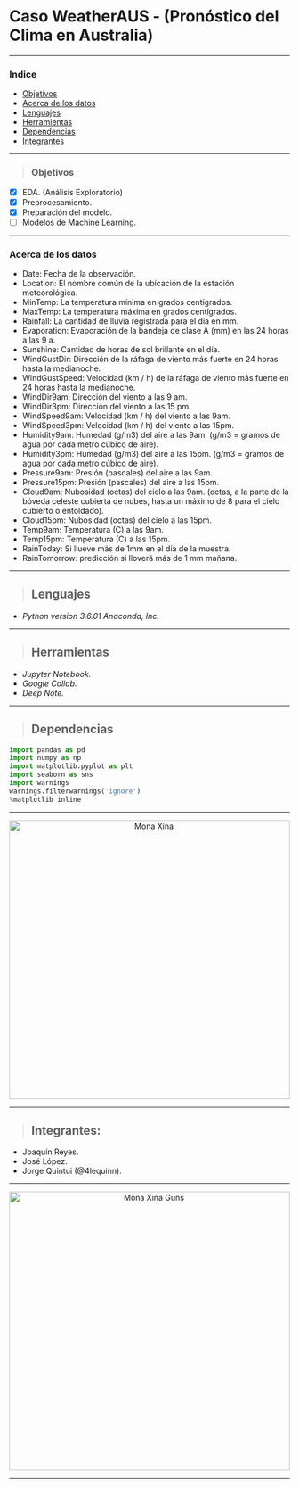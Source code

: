 # Caso WeatherAUS - (Pronóstico del Clima en Australia)

<hr>

### Indice
* [Objetivos](#objetivos)
* [Acerca de los datos](#acerca-de-los-datos)
* [Lenguajes](#lenguajes)
* [Herramientas](#herramientas)
* [Dependencias](#dependencias)
* [Integrantes](#integrantes)

<hr>

> ### Objetivos
* [x] EDA. (Análisis Exploratorio)
* [x] Preprocesamiento.
* [x] Preparación del modelo.
* [ ] Modelos de Machine Learning.   

<hr>

### Acerca de los datos
- Date: Fecha de la observación.
- Location: El nombre común de la ubicación de la estación meteorológica.
- MinTemp: La temperatura mínima en grados centígrados.
- MaxTemp: La temperatura máxima en grados centígrados.
- Rainfall: La cantidad de lluvia registrada para el día en mm.
- Evaporation: Evaporación de la bandeja de clase A (mm) en las 24 horas a las 9 a.
- Sunshine: Cantidad de horas de sol brillante en el día.
- WindGustDir: Dirección de la ráfaga de viento más fuerte en 24 horas hasta la medianoche.
- WindGustSpeed: Velocidad (km / h) de la ráfaga de viento más fuerte en 24 horas hasta la medianoche.
- WindDir9am: Dirección del viento a las 9 am.
- WindDir3pm: Dirección del viento a las 15 pm.
- WindSpeed9am: Velocidad (km / h) del viento a las 9am.
- WindSpeed3pm: Velocidad (km / h) del viento a las 15pm.
- Humidity9am: Humedad (g/m3) del aire a las 9am. (g/m3 = gramos de agua por cada metro cúbico de aire).
- Humidity3pm: Humedad (g/m3) del aire a las 15pm. (g/m3 = gramos de agua por cada metro cúbico de aire).
- Pressure9am: Presión (pascales) del aire a las 9am.
- Pressure15pm: Presión (pascales) del aire a las 15pm.
- Cloud9am: Nubosidad (octas) del cielo a las 9am. (octas, a la parte de la bóveda celeste cubierta de nubes, hasta un máximo de 8 para el cielo cubierto o entoldado).
- Cloud15pm: Nubosidad (octas) del cielo a las 15pm.
- Temp9am: Temperatura (C) a las 9am.
- Temp15pm: Temperatura (C) a las 15pm.
- RainToday: Si llueve más de 1mm en el día de la muestra.
- RainTomorrow: predicción si lloverá más de 1 mm mañana.

<hr>

> ## Lenguajes
- _Python version 3.6.01 Anaconda, Inc._

<hr>

> ## Herramientas
- _Jupyter Notebook._
- _Google Collab._
- _Deep Note._

<hr>

> ## Dependencias

```python
import pandas as pd
import numpy as np
import matplotlib.pyplot as plt
import seaborn as sns
import warnings
warnings.filterwarnings('ignore')
%matplotlib inline
```
<!-- Instagram [Duck Duck Go](https://duckduckgo.com "The best search engine for privacy"). -->

<hr>
    <div align="center">
        <a href="https://www.instagram.com/x4leqxinn/" >
            <img alt="Mona Xina" src="https://i.postimg.cc/SR575YXC/uwu.jpg" height="500" width="100%">
        </a>
    </div>
<hr>

> ## Integrantes:
- Joaquín Reyes.
- José López.
- Jorge Quintui (@4lequinn).

<hr>
    <div align="center">
        <img alt="Mona Xina Guns" src="https://i.postimg.cc/8cg0YYqT/angel-beats2.gif" height="500" width="100%">
    </div>
<hr>

